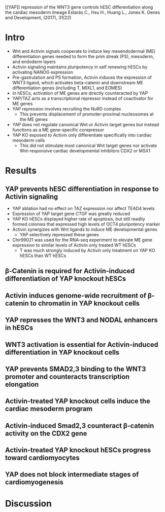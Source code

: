 [[YAP]] repression of the WNT3 gene controls hESC differentiation along the cardiac mesoderm lineage
Estarás C., Hsu H., Huang L., Jones K.
Genes and Development, (2017), 31(22)
# Intro
- Wnt and Activin signals cooperate to induce key mesendodermal (ME) differentiation genes needed to form the prim streak (PS), mesoderm, and endoderm layers
- Activin signaling maintains pluripotency in self renewing hESCs by activating NANOG expression
- Pre-gastrulation and PS formation, Activin induces the expression of WNT3 ligand, which activates beta-catenin and downstream ME differentiation genes (including T, MIXL1, and EOMES)
- In hESCs, activation of ME genes are directly counteracted by YAP
- YAP/TAZ acts as a transcriptional repressor instead of coactivator for ME genes
- YAP repression involves recruiting the NuRD complex
	- This prevents displacement of promoter-proximal nucleosomes at the ME genes
- YAP does not regulate canonical Wnt or Activin target genes but instead functions as a ME gene-specific corepressor
- YAP KO exposed to Activin only differentiate specifically into cardiac mesoderm cells 
	- This did not stimulate most canonical Wnt target genes nor activate Wnt-responsive cardiac developmental inhibitors CDX2 or MSX1
# Results
## YAP prevents hESC differentiation in response to Activin signaling
- YAP ablation had no effect on TAZ expression nor affect TEAD4 levels
- Expression of YAP target gene *CTGF* was greatly reduced
- YAP KO hESCs displayed higher rate of apoptosis, but still readily formed colonies that expressed high levels of OCT4 pluripotency marker
- Activin synergizes with Wnt ligands to induce ME developmental genes
	- YAP selectively repressed these genes
- Chir99021 was used for the RNA-seq experiment to elevate ME gene expression to similar levels of Activin only treated WT hESCs
	- T was much strongly induced by Activin only treatment on YAP KO hESCs than WT hESCs
## β-Catenin is required for Activin-induced differentiation of YAP knockout hESCs

## Activin induces genome-wide recruitment of β-catenin to chromatin in YAP knockout cells
## YAP represses the WNT3 and NODAL enhancers in hESCs

## WNT3 activation is essential for Activin-induced differentiation in YAP knockout cells

## YAP prevents SMAD2,3 binding to the WNT3 promoter and counteracts transcription elongation

## Activin-treated YAP knockout cells induce the cardiac mesoderm program

## Activin-induced Smad2,3 counteract β-catenin activity on the CDX2 gene

## Activin-treated YAP knockout hESCs progress toward cardiomyocytes

## YAP does not block intermediate stages of cardiomyogenesis

# Discussion

